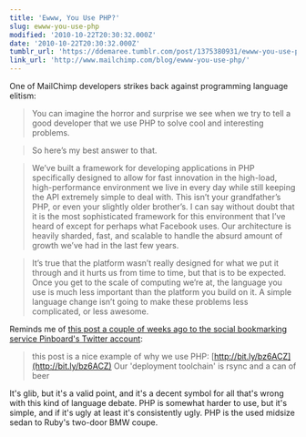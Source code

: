 ```yaml
---
title: 'Ewww, You Use PHP?'
slug: ewww-you-use-php
modified: '2010-10-22T20:30:32.000Z'
date: '2010-10-22T20:30:32.000Z'
tumblr_url: 'https://ddemaree.tumblr.com/post/1375380931/ewww-you-use-php'
link_url: 'http://www.mailchimp.com/blog/ewww-you-use-php/'
---
```

One of MailChimp developers strikes back against programming language elitism:

> You can imagine the horror and surprise we see when we try to tell a good developer that we use PHP to solve cool and interesting problems.

> So here’s my best answer to that.

> We’ve built a framework for developing applications in PHP specifically designed to allow for fast innovation in the high-load, high-performance environment we live in every day while still keeping the API extremely simple to deal with. This isn’t your grandfather’s PHP, or even your slightly older brother’s. I can say without doubt that it is the most sophisticated framework for this environment that I’ve heard of except for perhaps what Facebook uses. Our architecture is heavily sharded, fast, and scalable to handle the absurd amount of growth we’ve had in the last few years.

> It’s true that the platform wasn’t really designed for what we put it through and it hurts us from time to time, but that is to be expected. Once you get to the scale of computing we’re at, the language you use is much less important than the platform you build on it. A simple language change isn’t going to make these problems less complicated, or less awesome.

Reminds me of [this post a couple of weeks ago to the social bookmarking service Pinboard's Twitter account](http://twitter.com/PinboardIN/status/26862523141):

> this post is a nice example of why we use PHP: [http://bit.ly/bz6ACZ](http://bit.ly/bz6ACZ) Our 'deployment toolchain' is rsync and a can of beer

It's glib, but it's a valid point, and it's a decent symbol for all that's wrong with this kind of language debate. PHP is somewhat harder to use, but it's simple, and if it's ugly at least it's consistently ugly. PHP is the used midsize sedan to Ruby's two-door BMW coupe.
